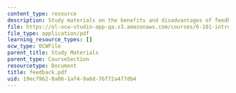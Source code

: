 ```yaml
---
content_type: resource
description: Study materials on the benefits and disadvantages of feedback.
file: https://ol-ocw-studio-app-qa.s3.amazonaws.com/courses/6-101-introductory-analog-electronics-laboratory-spring-2007/19ec79620a061af49a6d76f72a477db4_feedback.pdf
file_type: application/pdf
learning_resource_types: []
ocw_type: OCWFile
parent_title: Study Materials
parent_type: CourseSection
resourcetype: Document
title: feedback.pdf
uid: 19ec7962-0a06-1af4-9a6d-76f72a477db4
---
```

